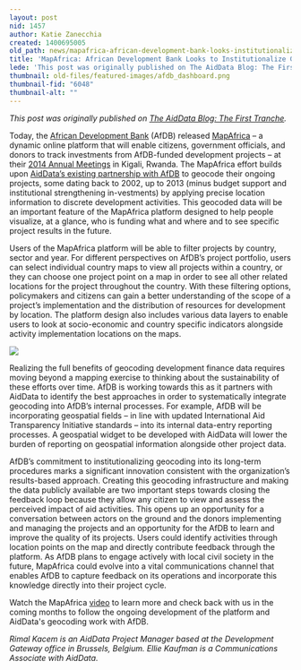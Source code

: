 ```yaml
---
layout: post
nid: 1457
author: Katie Zanecchia
created: 1400695005
old_path: news/mapafrica-african-development-bank-looks-institutionalize-geocoding
title: 'MapAfrica: African Development Bank Looks to Institutionalize Geocoding'
lede: 'This post was originally published on The AidData Blog: The First Tranche.'
thumbnail: old-files/featured-images/afdb_dashboard.png
thumbnail-fid: "6048"
thumbnail-alt: ""
---
```


*This post was originally published on [The AidData Blog: The First Tranche](http://aiddata.org/blog/mapafrica-african-development-bank-looks-to-institutionalize-geocoding).*

Today, the [African Development Bank](http://www.afdb.org/en/) (AfDB) released [MapAfrica](http://mapafrica.afdb.org/) – a dynamic online platform that will enable citizens, government officials, and donors to track investments from AfDB-funded development projects – at their [2014 Annual Meetings](http://www.afdb.org/en/annual-meetings-2014/) in Kigali, Rwanda. The MapAfrica effort builds upon [AidData’s existing partnership with AfDB](http://aiddata.org/aiddata-and-mapafrica) to geocode their ongoing projects, some dating back to 2002, up to 2013 (minus budget support and institutional strengthening in-vestments) by applying precise location information to discrete development activities. This geocoded data will be an important feature of the MapAfrica platform designed to help people visualize, at a glance, who is funding what and where and to see specific project results in the future.

Users of the MapAfrica platform will be able to filter projects by country, sector and year. For different perspectives on AfDB’s project portfolio, users can select individual country maps to view all projects within a country, or they can choose one project point on a map in order to see all other related locations for the project throughout the country. With these filtering options, policymakers and citizens can gain a better understanding of the scope of a project’s implementation and the distribution of resources for development by location. The platform design also includes various data layers to enable users to look at socio-economic and country specific indicators alongside activity implementation locations on the maps.

![](/assets/inline-images/afdb_dashboard_0.png)

Realizing the full benefits of geocoding development finance data requires moving beyond a mapping exercise to thinking about the sustainability of these efforts over time. AfDB is working towards this as it partners with AidData to identify the best approaches in order to systematically integrate geocoding into AfDB’s internal processes. For example, AfDB will be incorporating geospatial fields – in line with updated International Aid Transparency Initiative standards – into its internal data-entry reporting processes. A geospatial widget to be developed with AidData will lower the burden of reporting on geospatial information alongside other project data.

AfDB’s commitment to institutionalizing geocoding into its long-term procedures marks a significant innovation consistent with the organization’s results-based approach. Creating this geocoding infrastructure and making the data publicly available are two important steps towards closing the feedback loop because they allow any citizen to view and assess the perceived impact of aid activities. This opens up an opportunity for a conversation between actors on the ground and the donors implementing and managing the projects and an opportunity for the AfDB to learn and improve the quality of its projects. Users could identify activities through location points on the map and directly contribute feedback through the platform. As AfDB plans to engage actively with local civil society in the future, MapAfrica could evolve into a vital communications channel that enables AfDB to capture feedback on its operations and incorporate this knowledge directly into their project cycle.

Watch the MapAfrica [video](http://vimeo.com/95014127) to learn more and check back with us in the coming months to follow the ongoing development of the platform and AidData's geocoding work with AfDB. 

*Rimal Kacem is an AidData Project Manager based at the Development Gateway office in Brussels, Belgium. Ellie Kaufman is a Communications Associate with AidData.*
